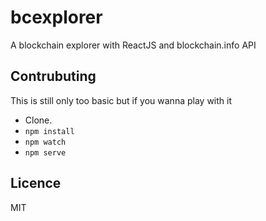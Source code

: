 bcexplorer
==========

A blockchain explorer with ReactJS and blockchain.info API


Contrubuting
------------

This is still only too basic but if you wanna play with it

* Clone.
* `npm install`
* `npm watch`
* `npm serve`


Licence
-------
MIT
